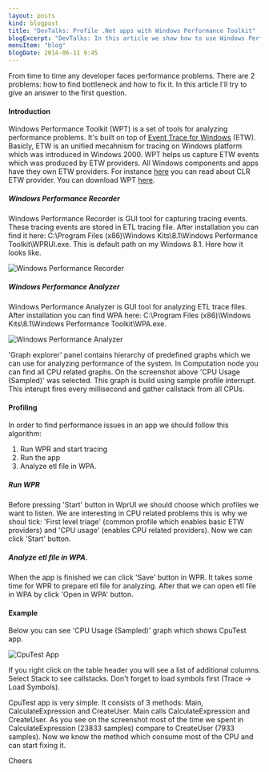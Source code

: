 ```yaml
---
layout: posts
kind: blogpost
title: "DevTalks: Profile .Net apps with Windows Performance Toolkit"
blogExcerpt: "DevTalks: In this article we show how to use Windows Performance Toolkit for analyzing .Net apps."
menuItem: "blog"
blogDate: 2014-06-11 9:45
---
```

From time to time any developer faces performance problems. There are 2 problems: how to find bottleneck and how to fix it. In this article I'll try to give an answer to the first question.

#### Introduction
Windows Performance Toolkit (WPT) is a set of tools for analyzing performance problems. It's built on top of [Event Trace for Windows](http://msdn.microsoft.com/en-us/library/windows/desktop/bb968803.aspx) (ETW). Basicly, ETW is an unified mecahnism for tracing on Windows platform which was introduced in Windows 2000. WPT helps us capture ETW events which was produced by ETW providers. All Windows components and apps have they own ETW providers. For instance [here](http://msdn.microsoft.com/en-us/library/dd264810.aspx) you can read about CLR ETW provider. You can download WPT [here](http://www.microsoft.com/en-us/download/details.aspx?id=30652).

##### Windows Performance Recorder
Windows Performance Recorder is GUI tool for capturing tracing events. These tracing events are stored in ETL tracing file. After installation you can find it here: C:\Program Files (x86)\Windows Kits\8.1\Windows Performance Toolkit\WPRUI.exe. This is default path on my Windows 8.1. Here how it looks like.

![Windows Performance Recorder](wprui.png "Windows Performance Recorder")

##### Windows Performance Analyzer
Windows Performance Analyzer is GUI tool for analyzing ETL trace files. After installation you can find WPA here: C:\Program Files (x86)\Windows Kits\8.1\Windows Performance Toolkit\WPA.exe.

![Windows Performance Analyzer](wpa.png "Windows Performance Analyzer")

'Graph explorer' panel contains hierarchy of predefined graphs which we can use for analyzing performance of the system. In Computation node you can find all CPU related graphs. On the screenshot above 'CPU Usage (Sampled)' was selected. This graph is build using sample profile interrupt. This interupt fires every millisecond and gather callstack from all CPUs.

#### Profiling
In order to find performance issues in an app we should follow this algorithm:
1. Run WPR and start tracing
2. Run the app
3. Analyze etl file in WPA.

##### Run WPR
Before pressing 'Start' button in WprUI we should choose which profiles we want to listen. We are interesting in CPU related problems this is why we shoul tick: 'First level triage' (common profile which enables basic ETW providers) and 'CPU usage' (enables CPU related providers). Now we can click 'Start' button.

##### Analyze etl file in WPA.
When the app is finished we can click 'Save' button in WPR. It takes some time for WPR to prepare etl file for analyzing. After that we can open etl file in WPA by click 'Open in WPA' button.

#### Example
Below you can see 'CPU Usage (Sampled)' graph which shows CpuTest app.

![CpuTest App](cputest.png "CpuTest App")

If you right click on the table header you will see a list of additional columns. Select Stack to see callstacks. Don't forget to load symbols first (Trace -> Load Symbols).

CpuTest app is very simple. It consists of 3 methods: Main, CalculateExpression and CreateUser. Main calls CalculateExpression and CreateUser. As you see on the screenshot most of the time we spent in CalculateExpression (23833 samples) compare to CreateUser (7933 samples). Now we know the method which consume most of the CPU and can start fixing it.

Cheers